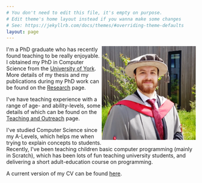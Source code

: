 ```yaml
---
# You don't need to edit this file, it's empty on purpose.
# Edit theme's home layout instead if you wanna make some changes
# See: https://jekyllrb.com/docs/themes/#overriding-theme-defaults
layout: page
---
```


<img alt="Matt Luckcuk at PhD Gradutaion 2017" style="float: right; class='img-responsive'" src="/files/images/gradPicture.png">


I'm a PhD graduate who has recently found teaching to be really enjoyable. I obtained my PhD in Computer Science from the [University of York](https://www.cs.york.ac.uk/). More details of my thesis and my publications during my PhD work can be found on the [Research](/research/) page.

I've have teaching experience with a range of age- and ability-levels, some details of which can be found on the [Teaching and Outreach](/teaching/) page.

I've studied Computer Science since my A-Levels, which helps me when trying to explain concepts to students. Recently, I've been teaching children basic computer programming (mainly in Scratch), which has been lots of fun teaching university students, and delivering a short adult-education course on programming.

A current version of my CV can be found [here](/files/MSL-CV.pdf).
